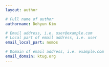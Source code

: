 ```yaml
---
layout: author

# Full name of author
authorname: Dohyun Kim

# Email address, i.e. user@example.com
# Local part of email address, i.e. user
email_local_part: nomos

# Domain of email address, i.e. example.com
email_domain: ktug.org
---
```

